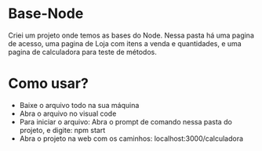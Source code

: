 # Base-Node
 Criei um projeto onde temos as bases do Node. Nessa pasta há uma pagina de acesso, uma pagina de Loja com itens a venda e quantidades, e uma pagina de calculadora para teste de métodos.
# Como usar?
- Baixe o arquivo todo na sua máquina
- Abra o arquivo no visual code
- Para iniciar o arquivo: Abra o prompt de comando nessa pasta do projeto, e digite: npm start
- Abra o projeto na web com os caminhos: localhost:3000/calculadora
